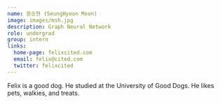```yaml
---
name: 문승현 (SeungHyeon Moon)
image: images/msh.jpg
description: Graph Neural Network
role: undergrad
group: intern
links:
  home-page: felixcited.com
  email: felix@cited.com
  twitter: felixcited
---
```


Felix is a good dog.
He studied at the University of Good Dogs.
He likes pets, walkies, and treats.
